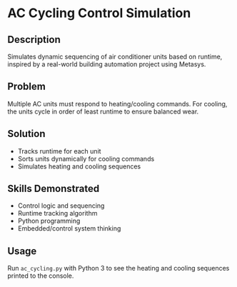 # AC Cycling Control Simulation

## Description
Simulates dynamic sequencing of air conditioner units based on runtime, inspired by a real-world building automation project using Metasys.

## Problem
Multiple AC units must respond to heating/cooling commands. For cooling, the units cycle in order of least runtime to ensure balanced wear.

## Solution
- Tracks runtime for each unit
- Sorts units dynamically for cooling commands
- Simulates heating and cooling sequences

## Skills Demonstrated
- Control logic and sequencing
- Runtime tracking algorithm
- Python programming
- Embedded/control system thinking

## Usage
Run `ac_cycling.py` with Python 3 to see the heating and cooling sequences printed to the console.
